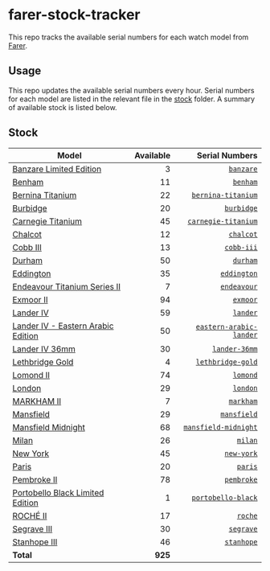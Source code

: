 # farer-stock-tracker

This repo tracks the available serial numbers for each watch model from [Farer](https://farer.com).

## Usage

This repo updates the available serial numbers every hour. Serial numbers for each model are listed in the relevant file in the [stock](./stock) folder. A summary of available stock is listed below.

## Stock

| Model | Available | Serial Numbers |
| ----- | --------: | -------------: |
| [Banzare Limited Edition](https://usd.farer.com/products/banzare) | 3 | [`banzare`](./stock/banzare) |
| [Benham](https://usd.farer.com/products/benham) | 11 | [`benham`](./stock/benham) |
| [Bernina Titanium](https://usd.farer.com/products/bernina-titanium) | 22 | [`bernina-titanium`](./stock/bernina-titanium) |
| [Burbidge](https://usd.farer.com/products/burbidge) | 20 | [`burbidge`](./stock/burbidge) |
| [Carnegie Titanium](https://usd.farer.com/products/carnegie-titanium) | 45 | [`carnegie-titanium`](./stock/carnegie-titanium) |
| [Chalcot](https://usd.farer.com/products/chalcot) | 12 | [`chalcot`](./stock/chalcot) |
| [Cobb III](https://usd.farer.com/products/cobb-iii) | 13 | [`cobb-iii`](./stock/cobb-iii) |
| [Durham](https://usd.farer.com/products/durham) | 50 | [`durham`](./stock/durham) |
| [Eddington](https://usd.farer.com/products/eddington) | 35 | [`eddington`](./stock/eddington) |
| [Endeavour Titanium Series II](https://usd.farer.com/products/endeavour) | 7 | [`endeavour`](./stock/endeavour) |
| [Exmoor II](https://usd.farer.com/products/exmoor) | 94 | [`exmoor`](./stock/exmoor) |
| [Lander IV](https://usd.farer.com/products/lander) | 59 | [`lander`](./stock/lander) |
| [Lander IV - Eastern Arabic Edition](https://usd.farer.com/products/eastern-arabic-lander) | 50 | [`eastern-arabic-lander`](./stock/eastern-arabic-lander) |
| [Lander IV 36mm](https://usd.farer.com/products/lander-36mm) | 30 | [`lander-36mm`](./stock/lander-36mm) |
| [Lethbridge Gold](https://usd.farer.com/products/lethbridge-gold) | 4 | [`lethbridge-gold`](./stock/lethbridge-gold) |
| [Lomond II](https://usd.farer.com/products/lomond) | 74 | [`lomond`](./stock/lomond) |
| [London](https://usd.farer.com/products/london) | 29 | [`london`](./stock/london) |
| [MARKHAM II](https://usd.farer.com/products/markham) | 7 | [`markham`](./stock/markham) |
| [Mansfield](https://usd.farer.com/products/mansfield) | 29 | [`mansfield`](./stock/mansfield) |
| [Mansfield Midnight](https://usd.farer.com/products/mansfield-midnight) | 68 | [`mansfield-midnight`](./stock/mansfield-midnight) |
| [Milan](https://usd.farer.com/products/milan) | 26 | [`milan`](./stock/milan) |
| [New York](https://usd.farer.com/products/new-york) | 45 | [`new-york`](./stock/new-york) |
| [Paris](https://usd.farer.com/products/paris) | 20 | [`paris`](./stock/paris) |
| [Pembroke II](https://usd.farer.com/products/pembroke) | 78 | [`pembroke`](./stock/pembroke) |
| [Portobello Black Limited Edition](https://usd.farer.com/products/portobello-black) | 1 | [`portobello-black`](./stock/portobello-black) |
| [ROCHÉ II](https://usd.farer.com/products/roche) | 17 | [`roche`](./stock/roche) |
| [Segrave III](https://usd.farer.com/products/segrave) | 30 | [`segrave`](./stock/segrave) |
| [Stanhope III](https://usd.farer.com/products/stanhope) | 46 | [`stanhope`](./stock/stanhope) |
| **Total** | **925** | |
